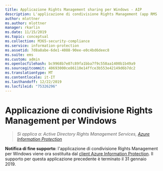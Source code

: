 ```yaml
---
title: Applicazione Rights Management sharing per Windows - AIP
description: L'applicazione di condivisione Rights Management (app RMS sharing) per Windows non è più supportata.
author: mlottner
ms.author: mlottner
manager: rkarlin
ms.date: 11/15/2019
ms.topic: conceptual
ms.collection: M365-security-compliance
ms.service: information-protection
ms.assetid: 7d8a8abe-6de1-4088-90ee-e0c4bd6deec8
ms.suite: ems
ms.custom: admin
ms.openlocfilehash: bc9968b7e07c89fa1bba7f9c558aa1400b1b49a9
ms.sourcegitcommit: 40693000ce86110e14ffce3b553e42149d6b7dc2
ms.translationtype: MT
ms.contentlocale: it-IT
ms.lasthandoff: 12/22/2019
ms.locfileid: "75326296"
---
```

# <a name="rights-management-sharing-application-for-windows"></a>Applicazione di condivisione Rights Management per Windows

>*Si applica a: Active Directory Rights Management Services, [Azure Information Protection](https://azure.microsoft.com/pricing/details/information-protection)*

**Notifica di fine supporto**: l'applicazione di condivisione Rights Management per Windows viene ora sostituita dal [client Azure Information Protection](aip-client.md). Il supporto per questa applicazione precedente è terminato il 31 gennaio 2019.
